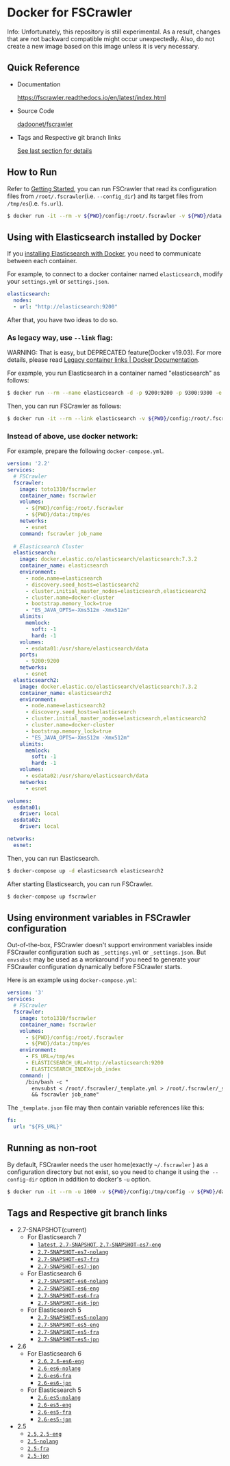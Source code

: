 # Docker for FSCrawler

Info: Unfortunately, this repository is still experimental. As a result, changes that are not backward compatible might occur unexpectedly. Also, do not create a new image based on this image unless it is very necessary.

## Quick Reference

- Documentation

    https://fscrawler.readthedocs.io/en/latest/index.html

- Source Code

    [dadoonet/fscrawler](https://github.com/dadoonet/fscrawler)

- Tags and Respective git branch links

    [See last section for details](#tags-and-respective-git-branch-links)

## How to Run

Refer to [Getting Started](https://fscrawler.readthedocs.io/en/latest/user/getting_started.html), you can run FSCrawler that read its configuration files from `/root/.fscrawler`(i.e. `--config_dir`) and its target files from `/tmp/es`(i.e. `fs.url`).

```sh
$ docker run -it --rm -v ${PWD}/config:/root/.fscrawler -v ${PWD}/data:/tmp/es:ro toto1310/fscrawler fscrawler job_name
```

## Using with Elasticsearch installed by Docker

If you [installing Elasticsearch with Docker](https://www.elastic.co/guide/en/elasticsearch/reference/current/docker.html), you need to communicate between each container.

For example, to connect to a docker container named `elasticsearch`, modify your `settings.yml` or `settings.json`.

```yml
elasticsearch:
  nodes:
  - url: "http://elasticsearch:9200"
```

After that, you have two ideas to do so. 

### As legacy way, use `--link` flag:

WARNING: That is easy, but DEPRECATED feature(Docker v19.03). For more details, please read [Legacy container links | Docker Documentation](https://docs.docker.com/network/links/).

For example, you run Elasticsearch in a container named "elasticsearch" as follows:

```sh
$ docker run --rm --name elasticsearch -d -p 9200:9200 -p 9300:9300 -e "discovery.type=single-node" docker.elastic.co/elasticsearch/elasticsearch:7.3.2
```

Then, you can run FSCrawler as follows:

```sh
$ docker run -it --rm --link elasticsearch -v ${PWD}/config:/root/.fscrawler -v ${PWD}/data:/tmp/es:ro toto1310/fscrawler fscrawler job_name
```

### Instead of above, use docker network:

For example, prepare the following `docker-compose.yml`.

```yml
version: '2.2'
services:
  # FSCrawler 
  fscrawler:
    image: toto1310/fscrawler
    container_name: fscrawler
    volumes:
      - ${PWD}/config:/root/.fscrawler
      - ${PWD}/data:/tmp/es
    networks: 
      - esnet
    command: fscrawler job_name
    
  # Elasticsearch Cluster
  elasticsearch:
    image: docker.elastic.co/elasticsearch/elasticsearch:7.3.2
    container_name: elasticsearch
    environment:
      - node.name=elasticsearch
      - discovery.seed_hosts=elasticsearch2
      - cluster.initial_master_nodes=elasticsearch,elasticsearch2
      - cluster.name=docker-cluster
      - bootstrap.memory_lock=true
      - "ES_JAVA_OPTS=-Xms512m -Xmx512m"
    ulimits:
      memlock:
        soft: -1
        hard: -1
    volumes:
      - esdata01:/usr/share/elasticsearch/data
    ports:
      - 9200:9200
    networks:
      - esnet
  elasticsearch2:
    image: docker.elastic.co/elasticsearch/elasticsearch:7.3.2
    container_name: elasticsearch2
    environment:
      - node.name=elasticsearch2
      - discovery.seed_hosts=elasticsearch
      - cluster.initial_master_nodes=elasticsearch,elasticsearch2
      - cluster.name=docker-cluster
      - bootstrap.memory_lock=true
      - "ES_JAVA_OPTS=-Xms512m -Xmx512m"
    ulimits:
      memlock:
        soft: -1
        hard: -1
    volumes:
      - esdata02:/usr/share/elasticsearch/data
    networks:
      - esnet

volumes:
  esdata01:
    driver: local
  esdata02:
    driver: local

networks:
  esnet:
```

Then, you can run Elasticsearch.

```sh
$ docker-compose up -d elasticsearch elasticsearch2
```

After starting Elasticsearch, you can run FSCrawler.

```sh
$ docker-compose up fscrawler
```

## Using environment variables in FSCrawler configuration

Out-of-the-box, FSCrawler doesn't support environment variables inside  FSCrawler configuration such as `_settings.yml` or `_settings.json`. But `envsubst` may be used as a workaround if you need to generate your FSCrawler configuration dynamically before FSCrawler starts.

Here is an example using `docker-compose.yml`:

```yml
version: '3'
services:
  # FSCrawler 
  fscrawler:
    image: toto1310/fscrawler
    container_name: fscrawler
    volumes:
      - ${PWD}/config:/root/.fscrawler
      - ${PWD}/data:/tmp/es
    environment:
      - FS_URL=/tmp/es
      - ELASTICSEARCH_URL=http://elasticsearch:9200
      - ELASTICSEARCH_INDEX=job_index
    command: |
      /bin/bash -c "
        envsubst < /root/.fscrawler/_template.yml > /root/.fscrawler/_settings.yml \
        && fscrawler job_name"
```

The `_template.json` file may then contain variable references like this:

```yml
fs:
  url: "${FS_URL}"
```

## Running as non-root

By default, FSCrawler needs the user home(exactly `~/.fscrawler` ) as a configuration directory but not exist, so you need to change it using the` --config-dir` option in addition to docker's `-u` option.

```sh
$ docker run -it --rm -u 1000 -v ${PWD}/config:/tmp/config -v ${PWD}/data:/tmp/es:ro toto1310/fscrawler fscrawler --config_dir /tmp/config job_name
```

## Tags and Respective git branch links

- 2.7-SNAPSHOT(current)
    - For Elasticsearch 7
      - [`latest`, `2.7-SNAPSHOT`, `2.7-SNAPSHOT-es7-eng`](https://github.com/toto1310/fscrawler/tree/dockerfile-2.7/docker)
      - [`2.7-SNAPSHOT-es7-nolang`](https://github.com/toto1310/fscrawler/tree/dockerfile-2.7/docker)
      - [`2.7-SNAPSHOT-es7-fra`](https://github.com/toto1310/fscrawler/tree/dockerfile-2.7/docker)
      - [`2.7-SNAPSHOT-es7-jpn`](https://github.com/toto1310/fscrawler/tree/dockerfile-2.7/docker)
    - For Elasticsearch 6
      - [`2.7-SNAPSHOT-es6-nolang`](https://github.com/toto1310/fscrawler/tree/dockerfile-2.7/docker)
      - [`2.7-SNAPSHOT-es6-eng`](https://github.com/toto1310/fscrawler/tree/dockerfile-2.7/docker)
      - [`2.7-SNAPSHOT-es6-fra`](https://github.com/toto1310/fscrawler/tree/dockerfile-2.7/docker)
      - [`2.7-SNAPSHOT-es6-jpn`](https://github.com/toto1310/fscrawler/tree/dockerfile-2.7/docker)
    - For Elasticsearch 5
      - [`2.7-SNAPSHOT-es5-nolang`](https://github.com/toto1310/fscrawler/tree/dockerfile-2.7/docker)
      - [`2.7-SNAPSHOT-es5-eng`](https://github.com/toto1310/fscrawler/tree/dockerfile-2.7/docker)
      - [`2.7-SNAPSHOT-es5-fra`](https://github.com/toto1310/fscrawler/tree/dockerfile-2.7/docker)
      - [`2.7-SNAPSHOT-es5-jpn`](https://github.com/toto1310/fscrawler/tree/dockerfile-2.7/docker)
- 2.6
    - For Elasticsearch 6
      - [`2.6`, `2.6-es6-eng`](https://github.com/toto1310/fscrawler/tree/dockerfile-2.6/docker)
      - [`2.6-es6-nolang`](https://github.com/toto1310/fscrawler/tree/dockerfile-2.6/docker)
      - [`2.6-es6-fra`](https://github.com/toto1310/fscrawler/tree/dockerfile-2.6/docker)
      - [`2.6-es6-jpn`](https://github.com/toto1310/fscrawler/tree/dockerfile-2.6/docker)
    - For Elasticsearch 5
      - [`2.6-es5-nolang`](https://github.com/toto1310/fscrawler/tree/dockerfile-2.6/docker)
      - [`2.6-es5-eng`](https://github.com/toto1310/fscrawler/tree/dockerfile-2.6/docker)
      - [`2.6-es5-fra`](https://github.com/toto1310/fscrawler/tree/dockerfile-2.6/docker)
      - [`2.6-es5-jpn`](https://github.com/toto1310/fscrawler/tree/dockerfile-2.6/docker)
- 2.5
    - [`2.5`, `2.5-eng`](https://github.com/toto1310/fscrawler/tree/dockerfile-2.5/docker)
    - [`2.5-nolang`](https://github.com/toto1310/fscrawler/tree/dockerfile-2.5/docker)
    - [`2.5-fra`](https://github.com/toto1310/fscrawler/tree/dockerfile-2.5/docker)
    - [`2.5-jpn`](https://github.com/toto1310/fscrawler/tree/dockerfile-2.5/docker)

